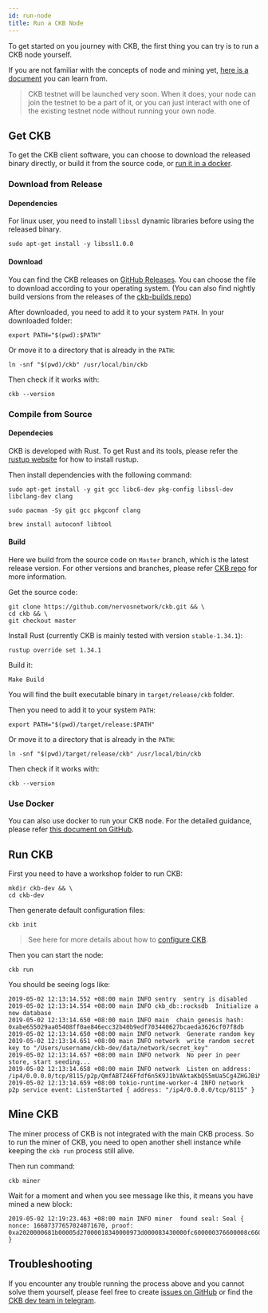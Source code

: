 ```yaml
---
id: run-node
title: Run a CKB Node
---
```


To get started on you journey with CKB, the first thing you can try is to run a CKB node yourself. 

If you are not familiar with the concepts of node and mining yet, [here is a document](../basic-concepts/node-mining) you can learn from.

> CKB testnet will be launched very soon. When it does, your node can join the testnet to be a part of it, or you can just interact with one of the existing testnet node without running your own node.

## Get CKB

To get the CKB client software, you can choose to download the released binary directly, or build it from the source code, or [run it in a docker](https://github.com/nervosnetwork/ckb/blob/develop/docs/run-ckb-with-docker.md).

### Download from Release

#### Dependencies

For linux user, you need to install `libssl` dynamic libraries before using the released binary.

```shell
sudo apt-get install -y libssl1.0.0
```

#### Download

 You can find the CKB releases on [GitHub Releases](https://github.com/nervosnetwork/ckb/releases). You can choose the file to download according to your operating system. (You can also find nightly build versions from the releases of the [ckb-builds repo](https://github.com/ckb-builds/ckb-builds/releases))

After downloaded, you need to add it to your system `PATH`. In your downloaded folder:
```shell
export PATH="$(pwd):$PATH"
```

Or move it to a directory that is already in the `PATH`:
```shell
ln -snf "$(pwd)/ckb" /usr/local/bin/ckb
```

Then check if it works with:
```shell
ckb --version
```

### Compile from Source

#### Dependecies
CKB is developed with Rust. To get Rust and its tools, please refer the [rustup website](https://www.rustup.rs/) for how to install rustup.

Then install dependencies with the following command:

<!--DOCUSAURUS_CODE_TABS-->
<!--Ubuntu and Debian-->
```shell
sudo apt-get install -y git gcc libc6-dev pkg-config libssl-dev libclang-dev clang
```
<!--Arch Linux-->
```shell
sudo pacman -Sy git gcc pkgconf clang
```

<!--macOS-->
```shell
brew install autoconf libtool
```
<!--END_DOCUSAURUS_CODE_TABS-->


#### Build
Here we build from the source code on `Master` branch, which is the latest release version. For other versions and branches, please refer [CKB repo](https://github.com/nervosnetwork/ckb) for more information.

Get the source code:

```shell
git clone https://github.com/nervosnetwork/ckb.git && \
cd ckb && \
git checkout master
```

Install Rust (currently CKB is mainly tested with version `stable-1.34.1`):
```shell
rustup override set 1.34.1
```

Build it:
```shell
Make Build
```

You will find the built executable binary in `target/release/ckb` folder.

Then you need to add it to your system `PATH`:

```shell
export PATH="$(pwd)/target/release:$PATH"
```

Or move it to a directory that is already in the `PATH`:
```shell
ln -snf "$(pwd)/target/release/ckb" /usr/local/bin/ckb
```

Then check if it works with:
```shell
ckb --version
```
### Use Docker
You can also use docker to run your CKB node. For the detailed guidance, please refer [this document on GitHub](https://github.com/nervosnetwork/ckb/blob/develop/docs/run-ckb-with-docker.md).

## Run CKB
First you need to have a workshop folder to run CKB:
```shell
mkdir ckb-dev && \
cd ckb-dev
```

Then generate default configuration files:
```shell
ckb init
```

> See here for more details about how to [configure CKB](https://github.com/nervosnetwork/ckb/blob/develop/docs/configure.md).

Then you can start the node:
```shell
ckb run
```

You should be seeing logs like:
```shell
2019-05-02 12:13:14.552 +08:00 main INFO sentry  sentry is disabled
2019-05-02 12:13:14.554 +08:00 main INFO ckb_db::rocksdb  Initialize a new database
2019-05-02 12:13:14.650 +08:00 main INFO main  chain genesis hash: 0xabe655029aa05408ff0ae846ecc32b40b9edf703440627bcaeda3626cf07f8db
2019-05-02 12:13:14.650 +08:00 main INFO network  Generate random key
2019-05-02 12:13:14.651 +08:00 main INFO network  write random secret key to "/Users/username/ckb-dev/data/network/secret_key"
2019-05-02 12:13:14.657 +08:00 main INFO network  No peer in peer store, start seeding...
2019-05-02 12:13:14.658 +08:00 main INFO network  Listen on address: /ip4/0.0.0.0/tcp/8115/p2p/QmfABTZ46Ffdf6n5K9J1bVAktaKbQS5mUa5Cg4ZHGJBiMK
2019-05-02 12:13:14.659 +08:00 tokio-runtime-worker-4 INFO network  p2p service event: ListenStarted { address: "/ip4/0.0.0.0/tcp/8115" }
```

## Mine CKB
The miner process of CKB is not integrated with the main CKB process. So to run the miner of CKB, you need to open another shell instance while keeping the `ckb run` process still alive. 

Then run command:
```shell
ckb miner
```


Wait for a moment and when you see message like this, it means you have mined a new block:
```shell
2019-05-02 12:19:23.463 +08:00 main INFO miner  found seal: Seal { nonce: 16607377657024071670, proof: 0xa2020000681b00005d27000018340000973d000083430000fc600000376600008c660000cc6800007970000015760000 }
```

## Troubleshooting
If you encounter any trouble running the process above and you cannot solve them yourself, please feel free to create [issues on GitHub](https://github.com/nervosnetwork/ckb/issues) or find the [CKB dev team in telegram](https://t.me/nervos_ckb_dev).